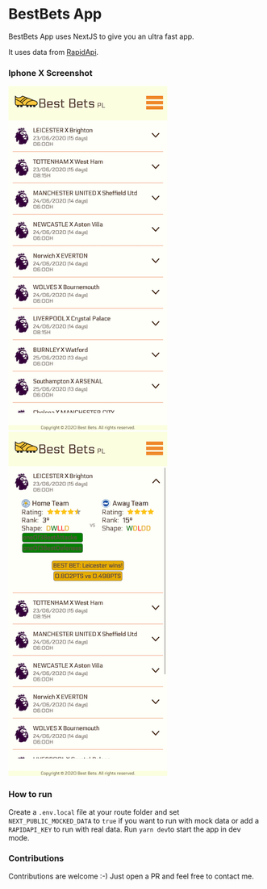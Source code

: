 # BestBets App

BestBets App uses NextJS to give you an ultra fast app.

It uses data from [RapidApi](https://rapidapi.com/).

### Iphone X Screenshot

![IphoneX Screen Shot](./screenshots/iPhoneX_v1.png)
![IphoneX Screen Shot Collapsed](./screenshots/iPhoneX_v1_collapsed.png)

### How to run

Create a `.env.local` file at your route folder and set `NEXT_PUBLIC_MOCKED_DATA` to `true` if you want to run with mock data
or add a `RAPIDAPI_KEY` to run with real data. Run `yarn dev`to start the app in dev mode.

### Contributions

Contributions are welcome :-) Just open a PR and feel free to contact me.